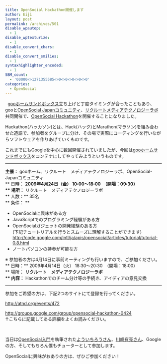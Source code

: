 ```yaml
---
title: OpenSocial Hackathon開催します
author: Eiji
layout: post
permalink: /archives/501
disable_wpautop:
  - 1
disable_wptexturize:
  - 1
disable_convert_chars:
  - 1
disable_convert_smilies:
  - 1
syntaxhighlighter_encoded:
  - 1
SBM_count:
  - '00000<>1271355585<>0<>0<>0<>0<>0'
categories:
  - OpenSocial
---
```

<div class="wp_plus_one_button" style="margin: 0 8px 8px 0; float:left; ">
  <g:plusone href="http://devlog.agektmr.com/archives/501" callback="wp_plus_one_handler"></g:plusone>
</div>

<a target="_blank" href="http://developer.home.goo.ne.jp/">gooホームサンドボックス</a>立ち上げと丁度タイミングが合ったこともあり、gooと<a target="_blank" href="http://groups.google.com/group/opensocial-japan">OpenSocial Japanコミュニティ</a>、<a target="_blank" href="http://mtl.recruit.co.jp/">リクルートメディアテクノロジーラボ</a>共同開催で、<a target="_blank" href="http://groups.google.com/group/opensocial-hackathon-0424">OpenSocial Hackathon</a>を開催することになりました。

Hackathon(ハッカソン)とは、Hack(ハック)とMarathon(マラソン)を組み合わせた造語で、参加者をグループに分け、その場で実際にコーディングを行いながらソフトウェアを作りあげていくものです。

これまでにもGoogleを中心に数回開催されていましたが、今回は<a target="_blank" href="http://sandbox.home.goo.ne.jp/">gooホームサンドボックス</a>をコンテナにしてやってみようというものです。

* * *

**主催：** gooホーム、リクルート　メディアテクノロジーラボ、OpenSocial-Japanコミュニティ  
** 日時： **2009年4月24日（金） 10:00〜18:00　（開場：09:30）  
** 場所：** リクルート　メディアテクノロジーラボ  
** 人数：** 35名  
** 条件： **

*   OpenSocialに興味がある方
*   JavaScriptでのプログラミング経験がある方
*   OpenSocialガジェットの開発経験のある方  
    (下記チュートリアルを行うとスムーズに理解することができます)  
    <http://code.google.com/intl/ja/apis/opensocial/articles/tutorial/tutorial-0.8.html>
*   ノートパソコンの持参が可能な方

※ 参加者の方は4月14日に事前ミーティングも行いますので、ご参加ください。  
** 日時：** 2009年4月14日（火） 18:30〜20:30　（開場：18:00）  
** 場所： **リクルート　メディアテクノロジーラボ  
** 内容：** Hackathonでのチーム分け等の手続き、アイディアの意見交換

* * *

参加をご希望の方は、下記2つのサイトにて登録を行ってください。

<a target="_blank" href="http://atnd.org/events/472">http://atnd.org/events/472</a>

<a target="_blank" href="http://groups.google.com/group/opensocial-hackathon-0424">http://groups.google.com/group/opensocial-hackathon-0424</a>  
↑こちらに記載してある詳細をよくお読みください。

 

当日は<a target="_blank" href="http://www.amazon.co.jp/gp/product/4774137480?ie=UTF8&#038;tag=tendersurrender-22&#038;linkCode=as2&#038;camp=247&#038;creative=7399&#038;creativeASIN=4774137480">OpenSocial入門</a>を執筆された<a target="_blank" href="http://www.eisbahn.jp/yoichiro/">よういちろうさん</a>、<a target="_blank" href="http://kawa.net/">川崎有亮さん</a>、Googleの方、そしてもちろん僕もチューターとして参加します。

OpenSocialに興味がおありの方は、ぜひご参加ください！

 